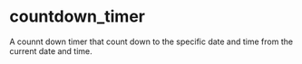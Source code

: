 # countdown_timer
A counnt down timer that count down to the specific date and time from the current date and time.
